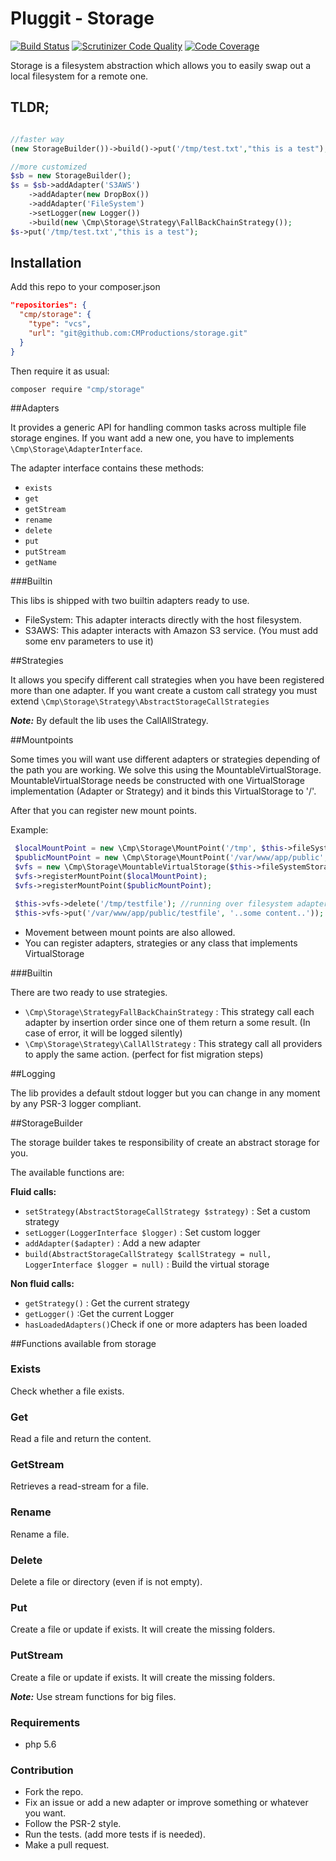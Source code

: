 # Pluggit - Storage

[![Build Status](https://scrutinizer-ci.com/g/jmartin82/virtual-storage/badges/build.png?b=master)](https://scrutinizer-ci.com/g/jmartin82/virtual-storage/build-status/master)
[![Scrutinizer Code Quality](https://scrutinizer-ci.com/g/jmartin82/virtual-storage/badges/quality-score.png?b=master)](https://scrutinizer-ci.com/g/jmartin82/virtual-storage/?branch=master)
[![Code Coverage](https://scrutinizer-ci.com/g/jmartin82/virtual-storage/badges/coverage.png?b=master)](https://scrutinizer-ci.com/g/jmartin82/virtual-storage/?branch=master)


Storage is a filesystem abstraction which allows you to easily swap out a local filesystem for a remote one.

## TLDR;
```php

//faster way
(new StorageBuilder())->build()->put('/tmp/test.txt',"this is a test");

//more customized
$sb = new StorageBuilder();
$s = $sb->addAdapter('S3AWS')
    ->addAdapter(new DropBox())
    ->addAdapter('FileSystem')
    ->setLogger(new Logger())
    ->build(new \Cmp\Storage\Strategy\FallBackChainStrategy());
$s->put('/tmp/test.txt',"this is a test");


```

## Installation

Add this repo to your composer.json

````json
"repositories": {
  "cmp/storage": {
    "type": "vcs",
    "url": "git@github.com:CMProductions/storage.git"
  }
}
````

Then require it as usual:

``` bash
composer require "cmp/storage"
```


##Adapters

It provides a generic API for handling common tasks across multiple file storage engines. If you want add a new one, you have to implements ``\Cmp\Storage\AdapterInterface``.

The adapter interface contains these methods:

* `exists`
* `get`
* `getStream`
* `rename`
* `delete`
* `put`
* `putStream`
* `getName`

###Builtin

This libs is shipped with two builtin adapters ready to use.

* FileSystem: This adapter interacts directly with the host filesystem.
* S3AWS: This adapter interacts with Amazon S3 service. (You must add some env parameters to use it)

##Strategies

It allows you specify different call strategies when you have been registered more than one adapter.
If you want create a custom call strategy you must extend ``\Cmp\Storage\Strategy\AbstractStorageCallStrategies``

__*Note:*__ By default the lib uses the CallAllStrategy.

##Mountpoints

Some times you will want use different adapters or strategies depending of the path you are working. We solve this using the MountableVirtualStorage.
MountableVirtualStorage needs be constructed with one VirtualStorage implementation (Adapter or Strategy) and it binds this VirtualStorage to '/'.

After that you can register new mount points.

Example:

```php
 $localMountPoint = new \Cmp\Storage\MountPoint('/tmp', $this->fileSystemStorage);
 $publicMountPoint = new \Cmp\Storage\MountPoint('/var/www/app/public', $this->s3Adapter);
 $vfs = new \Cmp\Storage\MountableVirtualStorage($this->fileSystemStorage); //bind to /
 $vfs->registerMountPoint($localMountPoint);
 $vfs->registerMountPoint($publicMountPoint);

 $this->vfs->delete('/tmp/testfile'); //running over filesystem adapter
 $this->vfs->put('/var/www/app/public/testfile', '..some content..')); //running over AWS S3 adapter
```

* Movement between mount points are also allowed.
* You can register adapters, strategies or any class that implements VirtualStorage


###Builtin

There are two ready to use strategies.

* `\Cmp\Storage\StrategyFallBackChainStrategy` : This strategy call each adapter by insertion order since one of them return a some result. (In case of error, it will be logged silently)
* `\Cmp\Storage\Strategy\CallAllStrategy` : This strategy call all providers to apply the same action. (perfect for fist migration steps)


##Logging

The lib provides a default stdout logger but you can change in any moment by any PSR-3 logger compliant.


##StorageBuilder

The storage builder takes te responsibility of create an abstract storage for you.

The available functions are:

__Fluid calls:__

* `setStrategy(AbstractStorageCallStrategy $strategy)` : Set a custom strategy
* `setLogger(LoggerInterface $logger)` : Set custom logger
* `addAdapter($adapter)` : Add a new adapter
* `build(AbstractStorageCallStrategy $callStrategy = null, LoggerInterface $logger = null)` : Build the virtual storage

__Non fluid calls:__

* `getStrategy()` : Get the current strategy
* `getLogger()` :Get the current Logger
* `hasLoadedAdapters()`Check if one or more adapters has been loaded


##Functions available from storage

### Exists
Check whether a file exists.

### Get
Read a file and return the content.

### GetStream
Retrieves a read-stream for a file.

### Rename
Rename a file.

### Delete
Delete a file or directory (even if is not empty).

### Put
Create a file or update if exists. It will create the missing folders.

### PutStream
Create a file or update if exists. It will create the missing folders.

__*Note:*__ Use stream functions for big files.


### Requirements

* php 5.6


### Contribution

* Fork the repo.
* Fix an issue or add a new adapter or improve something or whatever you want.
* Follow the PSR-2 style.
* Run the tests. (add more tests if is needed).
* Make a pull request.
